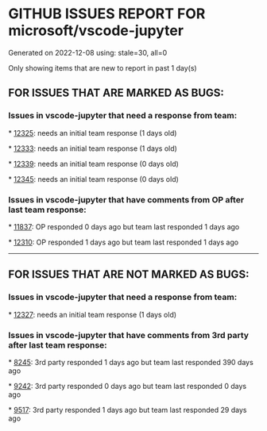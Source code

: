 
# GITHUB ISSUES REPORT FOR microsoft/vscode-jupyter


Generated on 2022-12-08 using: stale=30, all=0


Only showing items that are new to report in past 1 day(s)


## FOR ISSUES THAT ARE MARKED AS BUGS:


### Issues in vscode-jupyter that need a response from team:


\* [12325](https://github.com/microsoft/vscode-jupyter/issues/12325 "numbers on plots apear on top of other numbers and are illigible "): needs an initial team response (1 days old)

\* [12333](https://github.com/microsoft/vscode-jupyter/issues/12333 "One of the notebook commands in the Command palette has percent signs around it"): needs an initial team response (1 days old)

\* [12339](https://github.com/microsoft/vscode-jupyter/issues/12339 "Vertical scrollbar resizing not working"): needs an initial team response (0 days old)

\* [12345](https://github.com/microsoft/vscode-jupyter/issues/12345 "IJupyterServerUri detail ignored in kernel picker"): needs an initial team response (0 days old)

### Issues in vscode-jupyter that have comments from OP after last team response:


\* [11837](https://github.com/microsoft/vscode-jupyter/issues/11837 "Jupyter Notebook progress bar is broken with Julia (not Python)"): OP responded 0 days ago but team last responded 1 days ago

\* [12310](https://github.com/microsoft/vscode-jupyter/issues/12310 "Remote Kernel Connection does not work, while desktop does"): OP responded 1 days ago but team last responded 1 days ago

---

## FOR ISSUES THAT ARE NOT MARKED AS BUGS:


### Issues in vscode-jupyter that need a response from team:


\* [12327](https://github.com/microsoft/vscode-jupyter/issues/12327 "2022 Issue Grooming - review, categorization, assignment"): needs an initial team response (1 days old)

### Issues in vscode-jupyter that have comments from 3rd party after last team response:


\* [8245](https://github.com/microsoft/vscode-jupyter/issues/8245 "[Feature] Show time stamp and zone when code cell last ran"): 3rd party responded 1 days ago but team last responded 390 days ago

\* [9242](https://github.com/microsoft/vscode-jupyter/issues/9242 "Add &quot;Restart and run all&quot; command "): 3rd party responded 0 days ago but team last responded 0 days ago

\* [9517](https://github.com/microsoft/vscode-jupyter/issues/9517 "Connect to existing Local Kernel"): 3rd party responded 1 days ago but team last responded 29 days ago
